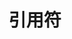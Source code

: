 ---
title : "引用符"
testimonial_slider:

# slider item loop
- name : "LUFFY SENPAI"
  image : "images/clients/lufz.jpg"
  designation : AKA  PERVY SENPAI , TONY STARK"
  content : "A life without friends is  worse than a nightmare.my friends who are always there for me when i am sad or crying, happy, etc.those who don't let me feel alone ,laugh at my lame jokes , play with  this noob ,handle my denseness, accepted everything of me and so much , if i can't see them with me in the end then it means i achived nothing in this life.
  ARIGATOU MINNASAN i will always cherish our friendship.
  
Lets raise a toast with ADI , SENPAI , SPEIGAL ,DRAGONEEL , SABUN ."

# slider item loop
- name : "VINSMOKE SANJI"
  image : "images/clients/sanji.jpg"
  designation : "ONE PIECE - CHEF"
  content : "Men who can't wipe away the tears from a women's eyes, aren't real men."


# slider item loop
- name : "Eiichiro Oda"
  image : "images/clients/goat.jpg"
  designation : "GOAT MANGAKA"
  content : "You might be alone at the moment... But someday... You'll definitely find nakama! No one is born in this world to be alone!"




# slider item loop
- name : "Dr. Hiriluk"
  image : "images/clients/hiriluk.jpg"
  designation : "ONE PIECE - DOCTOR"
  content : "When do you think people die? When they are shot through the heart by the bullet of a pistol? No. When they are ravaged by an incurable disease? No. When they drink a soup made from a poisonous mushroom!? No! It’s when… they are forgotten."
            
# slider item loop
- name : "Jinbe"
  image : "images/clients/jinbe.jpg"
  designation : "ONE PIECE - HELMSMEN"
  content : "It may be hard right now, Luffy...but you must silence those thoughts!!! What is gone, is gone!!! So ask yourself this!! What is there...that still remains to you?!!!"
            
# slider item loop
- name : "MONKEY D LUFFY"
  image : "images/clients/luffy.jpg"
  designation : "PIRATE KING"
  content : "Being lonely is more painful then getting hurt."


# slider item loop
- name : "SAITAMA"
  image : "images/clients/saitama.jpg"
  designation : "ONE PUNCH MAN - HERO"
  content : "If you really want to be strong… Stop caring about what your surrounding thinks of you!"


# slider item loop
- name : "JIRAIYA"
  image : "images/clients/jiraiya.jpg"
  designation : "NARUTO - PERVY SAGE"
  content : "  “A place where someone still thinks about you is a place you can call home.”
    – Jiraiya "


# slider item loop
- name : "HIMURA KENSHIN"
  image : "images/clients/himura.jpg"
  designation : "RUROUNI KENSHIN - HITOKIRI BATTOSAI"
  content : "“You can die anytime, but living takes true courage.(Rurouni Kenshin)"


# slider item loop
- name : "RORONOA ZORO"
  image : "images/clients/zoro.jpg"
  designation : "ONE PIECE - BEST SWORDMAN"
  content : "You need to accept the fact that you’re not the best and have all the will to strive to be better than anyone you face."


# slider item loop
- name : "MATSUMOTO RANGIKU"
  image : "images/clients/matsumoto.jpg"
  designation : "BLEACH - ISHIGAMI"
  content : "To know sorrow is not terrifying. What is terrifying is to know you can’t go back to happiness you could have."

# slider item loop
- name : "MONKEY D LUFFY"
  image : "images/clients/lu.jpg"
  designation : "PIRATE KING"
  content : "Forgetting is like a wound. The wound may heal, but it has already left a scar."


# slider item loop
- name : " DON QUIXOTE DOFLAMINGO"
  image : "images/clients/mingo.jpg"
  designation : "ONE PIECE - MINGO"
  content : "Those who stand at the top determine what’s wrong and what’s right! This very place is neutral ground! Justice will prevail, you say? But of course it will! Whoever wins this war becomes justice!"

# slider item loop
- name : "UZUMAKI NARUTO"
  image : "images/clients/naruto.jpg"
  designation : "NARUTO - HOKAGE"
  content : "Because they saved me from myself, they rescued me from my loneliness. They were the first to accept me for who I am. They’re my friends"

# slider item loop
- name : ""
  image : "images/clients/client3.jpg"
  designation : ""
  content : ""


# custom style
custom_class: "" 
custom_attributes: "" 
custom_css: ""
---